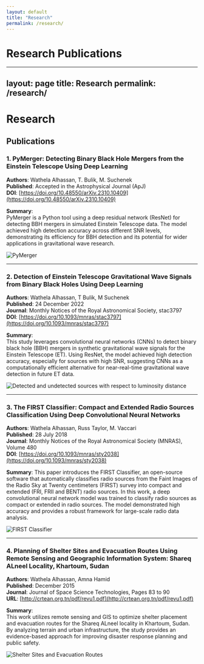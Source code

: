 ```yaml
---
layout: default
title: "Research"
permalink: /research/
---
```


# Research Publications

---
layout: page
title: Research
permalink: /research/
---

# Research

## Publications

### 1. PyMerger: Detecting Binary Black Hole Mergers from the Einstein Telescope Using Deep Learning
**Authors**: Wathela Alhassan, T. Bulik, M. Suchenek  
**Published**: Accepted in the Astrophysical Journal (ApJ)  
**DOI**: [https://doi.org/10.48550/arXiv.2310.10409](https://doi.org/10.48550/arXiv.2310.10409)

**Summary**:  
PyMerger is a Python tool using a deep residual network (ResNet) for detecting BBH mergers in simulated Einstein Telescope data. The model achieved high detection accuracy across different SNR levels, demonstrating its efficiency for BBH detection and its potential for wider applications in gravitational wave research.

![PyMerger](../assets/images/pymerger.png)

---

### 2. Detection of Einstein Telescope Gravitational Wave Signals from Binary Black Holes Using Deep Learning
**Authors**: Wathela Alhassan, T Bulik, M Suchenek  
**Published**: 24 December 2022  
**Journal**: Monthly Notices of the Royal Astronomical Society, stac3797  
**DOI**: [https://doi.org/10.1093/mnras/stac3797](https://doi.org/10.1093/mnras/stac3797)

**Summary**:  
This study leverages convolutional neural networks (CNNs) to detect binary black hole (BBH) mergers in synthetic gravitational wave signals for the Einstein Telescope (ET). Using ResNet, the model achieved high detection accuracy, especially for sources with high SNR, suggesting CNNs as a computationally efficient alternative for near-real-time gravitational wave detection in future ET data.

![Detected and undetected sources with respect to luminosity distance](../assets/images/ET1.png)

---

### 3. The FIRST Classifier: Compact and Extended Radio Sources Classification Using Deep Convolutional Neural Networks
**Authors**: Wathela Alhassan, Russ Taylor, M. Vaccari  
**Published**: 28 July 2018  
**Journal**: Monthly Notices of the Royal Astronomical Society (MNRAS), Volume 480  
**DOI**: [https://doi.org/10.1093/mnras/sty2038](https://doi.org/10.1093/mnras/sty2038)

**Summary**:
This paper introduces the FIRST Classifier, an open-source software that automatically classifies radio sources from the Faint Images of the Radio Sky at Twenty centimeters (FIRST) survey into compact and extended (FRI, FRII and BENT) radio sources. In this work, a deep convolutional neural network model was trained to classify radio sources as compact or extended in radio sources. The model demonstrated high accuracy and provides a robust framework for large-scale radio data analysis.

![FIRST Classifier](../assets/images/FIRST.png)

---

### 4. Planning of Shelter Sites and Evacuation Routes Using Remote Sensing and Geographic Information System: Shareq ALneel Locality, Khartoum, Sudan
**Authors**: Wathela Alhassan, Amna Hamid  
**Published**: December 2015  
**Journal**: Journal of Space Science Technologies, Pages 83 to 90  
**URL**: [http://crtean.org.tn/pdf/revu1.pdf](http://crtean.org.tn/pdf/revu1.pdf)

**Summary**:  
This work utilizes remote sensing and GIS to optimize shelter placement and evacuation routes for the Shareq ALneel locality in Khartoum, Sudan. By analyzing terrain and urban infrastructure, the study provides an evidence-based approach for improving disaster response planning and public safety.

![Shelter Sites and Evacuation Routes](../assets/images/shelters.png)

